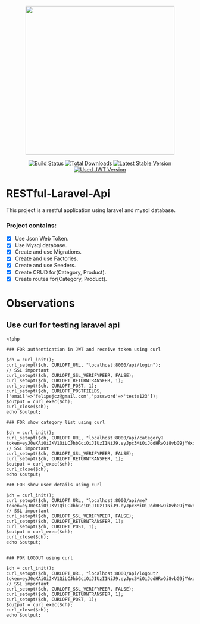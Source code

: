 <p align="center"><img src="https://res.cloudinary.com/dtfbvvkyp/image/upload/v1566331377/laravel-logolockup-cmyk-red.svg" width="400"></p>

<p align="center">
<a href="https://travis-ci.org/laravel/framework"><img src="https://travis-ci.org/laravel/framework.svg" alt="Build Status"></a>
<a href="https://packagist.org/packages/laravel/framework"><img src="https://poser.pugx.org/laravel/framework/d/total.svg" alt="Total Downloads"></a>
<a href="https://packagist.org/packages/laravel/framework"><img src="https://poser.pugx.org/laravel/framework/v/stable.svg" alt="Latest Stable Version"></a>
<a href="https://packagist.org/packages/tymon/jwt-auth"><img src="http://img.shields.io/packagist/v/tymon/jwt-auth.svg?style=flat-square" alt="Used JWT Version"></a>
</p>

# RESTful-Laravel-Api
This project is a restful application using laravel and mysql database.

### Project contains:
- [X] Use Json Web Token.
- [X] Use Mysql database.
- [X] Create and use Migrations.
- [X] Create and use Factories.
- [X] Create and use Seeders.
- [X] Create CRUD for(Category, Product).
- [X] Create routes for(Category, Product).

# Observations

## Use curl for testing laravel api

```
<?php

### FOR authentication in JWT and receive token using curl 

$ch = curl_init();
curl_setopt($ch, CURLOPT_URL, "localhost:8000/api/login");
// SSL important
curl_setopt($ch, CURLOPT_SSL_VERIFYPEER, FALSE);
curl_setopt($ch, CURLOPT_RETURNTRANSFER, 1);
curl_setopt($ch, CURLOPT_POST, 1);
curl_setopt($ch, CURLOPT_POSTFIELDS, ['email'=>'felipejcz@gmail.com','password'=>'teste123']);
$output = curl_exec($ch);
curl_close($ch);
echo $output;

### FOR show category list using curl 

$ch = curl_init();
curl_setopt($ch, CURLOPT_URL, "localhost:8000/api/category?token=eyJ0eXAiOiJKV1QiLCJhbGciOiJIUzI1NiJ9.eyJpc3MiOiJodHRwOi8vbG9jYWxob3N0OjgwMDAvYXBpL2xvZ2luIiwiaWF0IjoxNTg5OTI3NzUxLCJleHAiOjE1ODk5MzEzNTEsIm5iZiI6MTU4OTkyNzc1MSwianRpIjoialdOMVl6YkhYR1RmTW5aciIsInN1YiI6MSwicHJ2IjoiODdlMGFmMWVmOWZkMTU4MTJmZGVjOTcxNTNhMTRlMGIwNDc1NDZhYSJ9.EHmj3BaIVajqqPU67DlKyxjBBeqyi0LiLVnzUmKy0t4");
// SSL important
curl_setopt($ch, CURLOPT_SSL_VERIFYPEER, FALSE);
curl_setopt($ch, CURLOPT_RETURNTRANSFER, 1);
$output = curl_exec($ch);
curl_close($ch);
echo $output;

### FOR show user details using curl 

$ch = curl_init();
curl_setopt($ch, CURLOPT_URL, "localhost:8000/api/me?token=eyJ0eXAiOiJKV1QiLCJhbGciOiJIUzI1NiJ9.eyJpc3MiOiJodHRwOi8vbG9jYWxob3N0OjgwMDAvYXBpL2xvZ2luIiwiaWF0IjoxNTg5OTI3NzUxLCJleHAiOjE1ODk5MzEzNTEsIm5iZiI6MTU4OTkyNzc1MSwianRpIjoialdOMVl6YkhYR1RmTW5aciIsInN1YiI6MSwicHJ2IjoiODdlMGFmMWVmOWZkMTU4MTJmZGVjOTcxNTNhMTRlMGIwNDc1NDZhYSJ9.EHmj3BaIVajqqPU67DlKyxjBBeqyi0LiLVnzUmKy0t4");
// SSL important
curl_setopt($ch, CURLOPT_SSL_VERIFYPEER, FALSE);
curl_setopt($ch, CURLOPT_RETURNTRANSFER, 1);
curl_setopt($ch, CURLOPT_POST, 1);
$output = curl_exec($ch);
curl_close($ch);
echo $output;


### FOR LOGOUT using curl 

$ch = curl_init();
curl_setopt($ch, CURLOPT_URL, "localhost:8000/api/logout?token=eyJ0eXAiOiJKV1QiLCJhbGciOiJIUzI1NiJ9.eyJpc3MiOiJodHRwOi8vbG9jYWxob3N0OjgwMDAvYXBpL2xvZ2luIiwiaWF0IjoxNTg5OTI3NzUxLCJleHAiOjE1ODk5MzEzNTEsIm5iZiI6MTU4OTkyNzc1MSwianRpIjoialdOMVl6YkhYR1RmTW5aciIsInN1YiI6MSwicHJ2IjoiODdlMGFmMWVmOWZkMTU4MTJmZGVjOTcxNTNhMTRlMGIwNDc1NDZhYSJ9.EHmj3BaIVajqqPU67DlKyxjBBeqyi0LiLVnzUmKy0t4");
// SSL important
curl_setopt($ch, CURLOPT_SSL_VERIFYPEER, FALSE);
curl_setopt($ch, CURLOPT_RETURNTRANSFER, 1);
curl_setopt($ch, CURLOPT_POST, 1);
$output = curl_exec($ch);
curl_close($ch);
echo $output;
```

